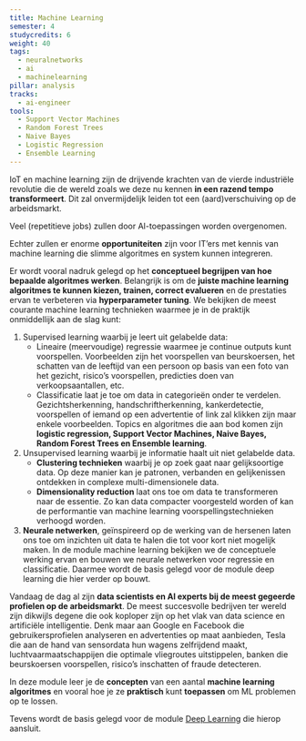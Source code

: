 ```yaml
---
title: Machine Learning
semester: 4
studycredits: 6
weight: 40
tags:
  - neuralnetworks
  - ai
  - machinelearning
pillar: analysis
tracks:
  - ai-engineer
tools:
  - Support Vector Machines
  - Random Forest Trees
  - Naive Bayes
  - Logistic Regression
  - Ensemble Learning
---
```


IoT en machine learning zijn de drijvende krachten van de vierde industriële revolutie die de wereld zoals we deze nu kennen **in een razend tempo transformeert**. Dit zal onvermijdelijk leiden tot een (aard)verschuiving op de arbeidsmarkt.

Veel (repetitieve jobs) zullen door AI-toepassingen worden overgenomen.

Echter zullen er enorme **opportuniteiten** zijn voor IT’ers met kennis van machine learning die slimme algoritmes en system kunnen integreren.

Er wordt vooral nadruk gelegd op het **conceptueel begrijpen van hoe bepaalde algoritmes werken**. Belangrijk is om de **juiste machine learning algoritmes te kunnen kiezen, trainen, correct evalueren** en de prestaties ervan te verbeteren via **hyperparameter tuning**. We bekijken de meest courante machine learning technieken waarmee je in de praktijk onmiddellijk aan de slag kunt:

1. Supervised learning waarbij je leert uit gelabelde data:
   - Lineaire (meervoudige) regressie waarmee je continue outputs kunt voorspellen. Voorbeelden zijn het voorspellen van beurskoersen, het schatten van de leeftijd van een persoon op basis van een foto van het gezicht, risico’s voorspellen, predicties doen van verkoopsaantallen, etc.
   - Classificatie laat je toe om data in categorieën onder te verdelen. Gezichtsherkenning, handschriftherkenning, kankerdetectie, voorspellen of iemand op een advertentie of link zal klikken zijn maar enkele voorbeelden. Topics en algoritmes die aan bod komen zijn **logistic regression, Support Vector Machines, Naive Bayes, Random Forest Trees en Ensemble learning**.
2. Unsupervised learning waarbij je informatie haalt uit niet gelabelde data.
   - **Clustering technieken** waarbij je op zoek gaat naar gelijksoortige data. Op deze manier kan je patronen, verbanden en gelijkenissen ontdekken in complexe multi-dimensionele data.
   - **Dimensionality reduction** laat ons toe om data te transformeren naar de essentie. Zo kan data compacter voorgesteld worden of kan de performantie van machine learning voorspellingstechnieken verhoogd worden.
3. **Neurale netwerken**, geïnspireerd op de werking van de hersenen laten ons toe om inzichten uit data te halen die tot voor kort niet mogelijk maken. In de module machine learning bekijken we de conceptuele werking ervan en bouwen we neurale netwerken voor regressie en classificatie. Daarmee wordt de basis gelegd voor de module deep learning die hier verder op bouwt.

Vandaag de dag al zijn **data scientists en AI experts bij de meest gegeerde profielen op de arbeidsmarkt**. De meest succesvolle bedrijven ter wereld zijn dikwijls degene die ook koploper zijn op het vlak van data science en artificiële intelligentie. Denk maar aan Google en Facebook die gebruikersprofielen analyseren en advertenties op maat aanbieden, Tesla die aan de hand van sensordata hun wagens zelfrijdend maakt, luchtvaarmaatschappijen die optimale vliegroutes uitstippelen, banken die beurskoersen voorspellen, risico’s inschatten of fraude detecteren.

In deze module leer je de **concepten** van een aantal **machine learning algoritmes** en vooral hoe je ze **praktisch** kunt **toepassen** om ML problemen op te lossen.

Tevens wordt de basis gelegd voor de module [Deep Learning](/programma/deep-learning/) die hierop aansluit.
